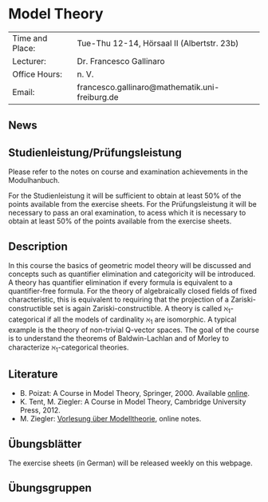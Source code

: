  
<h1> Model Theory </h1>

<table cellspacing="1" cellpadding="1" border="0" width="100%" align="center">
  <tbody>
    <tr>
    <td>Time and Place:</td>
    <td>Tue-Thu 12-14, Hörsaal II (Albertstr. 23b)</td>
    </tr>
    <tr>
    <td>Lecturer:</td>
    <td> Dr. Francesco Gallinaro</td>
    </tr>
    <tr>
    <td>Office Hours: </td>
    <td>n. V. </td>
    <tr>
    <td>Email:</td>
    <td>francesco.gallinaro@mathematik.uni-freiburg.de</td>
    </tr>
  </tbody>
</table>

<h2>News</h2>
 
 
<!--
<h2>Exams</h2> 
Notwendig sind: 
<ul> 

<li> Regelm&auml;&szlig;ige Teilnahme am w&ouml;chentlichen Tutorat (maximal zweimaliges Fehlen). </li>
<li> Erlangen von mindestens 50 Prozent der erreichbaren Punkte bei den schriftlich zu bearbeitenden &Uuml;bungsaufgaben. </li>
<li> Vorrechnen mindestens einer &Uuml;bungsaufgabe an der Tafel im Tutorat; alle m&uuml;ssen in der Lage sein, die von ihnen abgegebenen &Uuml;bungsaufgaben an der Tafel vorzurechnen. </li>

</ul>
<b>Bitte beachten Sie die weiteren Hinweise zu Studien- und
Pr&uuml;fungsleistungen im Modulhandbuch zu Ihrem Studiengang.</b>
-->

<h2>Studienleistung/Pr&uuml;fungsleistung</h2>

Please refer to the notes on course and examination achievements in the Modulhanbuch.

For the Studienleistung it will be sufficient to obtain at least 50% of the points available from the exercise sheets. For the Pr&uuml;fungsleistung it will be necessary to pass an oral examination, to acess which it is necessary to obtain at least 50% of the points available from the exercise sheets.

<!--
<h2>Anmeldung/Organisatorisches</h2>
<p>Die Anmeldung zu den Übungsgruppen erfolgt via ILIAS.
</p>
-->

<h2>Description</h2>

In this course the basics of geometric model theory will be discussed and concepts such as quantifier elimination and categoricity will be introduced.
A theory has quantifier elimination if every formula is equivalent to a quantifier-free formula. For the theory of algebraically closed fields of fixed characteristic, this is equivalent to requiring that the projection of a Zariski-constructible set is again Zariski-constructible.
A theory is called &#8501;<sub>1</sub>-categorical if all the models of cardinality &#8501;<sub>1</sub> are isomorphic. A typical example is the theory of non-trivial Q-vector spaces. The goal of the course is to understand the theorems of Baldwin-Lachlan and of Morley to characterize &#8501;<sub>1</sub>-categorical theories.

<h2>Literature</h2>

<ul>
 <li> B. Poizat: A Course in Model Theory, Springer, 2000. Available <a href="https://link.springer.com/book/10.1007/978-1-4419-8622-1">online</a>.</li>
 <li> K. Tent, M. Ziegler: A Course in Model Theory, Cambridge University Press, 2012. </li>
 <li> M. Ziegler: <a href="http://home.mathematik.uni-freiburg.de/ziegler/skripte/modell1.pdf">Vorlesung &uuml;ber Modelltheorie</a>, online notes.</li>
</ul>
 

<h2>Übungsblätter</h2>

The exercise sheets (in German) will be released weekly on this webpage.


<h2>Übungsgruppen</h2>


<br><br><br><br><br><br><br>
  
  <html>  	
<body>
